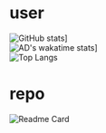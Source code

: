 # user
![GitHub stats](https://github-readme-stats.vercel.app/api?username=tooty-1135&theme=swift)]<br>
![AD's wakatime stats](https://github-readme-stats.vercel.app/api/wakatime?username=tooty_1135)]<br>
![Top Langs](https://github-readme-stats.vercel.app/api/top-langs/?username=tooty-1135&layout=compact)
# repo
![Readme Card](https://github-readme-stats.vercel.app/api/pin/?username=tooty-1135&repo=easy-happyread-ext)
